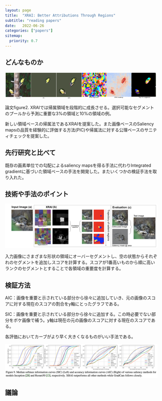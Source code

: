 ```yaml
---
layout: page
title:  "XRAI: Better Attributions Through Regions"
subtitle: "reading papers"
date:   2022-06-26
categories: ["papers"]
sitemap:
  priority: 0.7
---
```


## どんなものか

![論文figure2. XRAIでは帰属領域を段階的に成長させる。選択可能なセグメントのプールから予測に重要な3%の領域と10%の領域の例。](/assets/img/blog/XRAI_Better_Attributions_Through_Regions-fig1.png)

論文figure2. XRAIでは帰属領域を段階的に成長させる。選択可能なセグメントのプールから予測に重要な3%の領域と10%の領域の例。

新しい領域ベースの帰属法であるXRAIを提案した。また画像ベースのSaliency mapsの品質を経験的に評価する方法(PIC)や帰属法に対する公理ベースのサニティチェックを提案した。

## 先行研究と比べて

既存の画素単位での勾配によるsaliency mapsを得る手法に代わりIntegrated gradientに基づいた領域ベースの手法を開発した。またいくつかの検証手法を取り入れた。

## 技術や手法のポイント

![スクリーンショット 2022-06-26 13.06.02.png](/assets/img/blog/XRAI_Better_Attributions_Through_Regions-fig2.png)

入力画像にさまざまな形状の領域にオーバーセグメントし、空の状態からそれぞれのセグメントを追加しスコアを計算する。スコアが1番高いものから順に高いランクのセグメントとすることで各領域の重要度を計算する。

## 検証方法

AIC：画像を重要と示されている部分から徐々に追加していき、元の画像のスコアに対する現在のスコアの割合をy軸にとったグラフである。

SIC：画像を重要と示されている部分から徐々に追加する。この時必要でない部分をボケ画像で補う。y軸は現在の元の画像のスコアに対する現在のスコアである。

各評価においてカーブがより早く大きくなるものがいい手法である。

![スクリーンショット 2022-06-26 14.32.10.png](/assets/img/blog/XRAI_Better_Attributions_Through_Regions-fig3.png)

## 議論